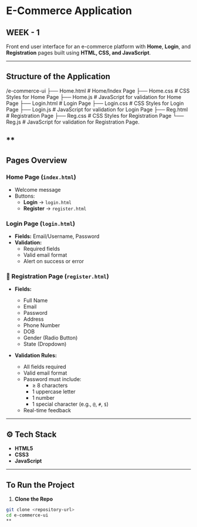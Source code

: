 # E-Commerce Application

## WEEK - 1

Front end user interface for an e-commerce platform with **Home**, **Login**, and **Registration** pages built using **HTML, CSS, and JavaScript**.

---

## Structure of the Application

/e-commerce-ui
├── Home.html # Home/Index Page
├── Home.css  # CSS Styles for Home Page
├── Home.js # JavaScript for validation for Home Page
├── Login.html # Login Page
├── Login.css # CSS Styles for Login Page
├── Login.js # JavaScript for validation for Login Page
├── Reg.html # Registration Page
├── Reg.css # CSS Styles for Registration Page
└── Reg.js # JavaScript for validation for Registration Page.

**
---

## Pages Overview

### Home Page (`index.html`)
- Welcome message
- Buttons:
  - **Login** → `login.html`
  - **Register** → `register.html`

### Login Page (`login.html`)
- **Fields:** Email/Username, Password  
- **Validation:**
  - Required fields
  - Valid email format
  - Alert on success or error

### 📝 Registration Page (`register.html`)
- **Fields:**
  - Full Name
  - Email
  - Password
  - Address
  - Phone Number
  - DOB
  - Gender (Radio Button)
  - State (Dropdown)

- **Validation Rules:**
  - All fields required
  - Valid email format
  - Password must include:
    - ≥ 8 characters
    - 1 uppercase letter
    - 1 number
    - 1 special character (e.g., `@`, `#`, `$`)
  - Real-time feedback

---

## ⚙️ Tech Stack

- **HTML5**
- **CSS3**
- **JavaScript**

---

## To Run the Project

1. **Clone the Repo**
```bash
git clone <repository-url>
cd e-commerce-ui
**

